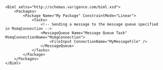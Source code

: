 	<Biml xmlns="http://schemas.varigence.com/biml.xsd">	    <Packages>	        <Package Name="My Package" ConstraintMode="Linear">	            <Tasks>						 	<!-- Sending a message to the message queue specified in MsmqConnection -->					<MessageQueue Name="Message Queue Task" MsmqConnectionName="MsmqConnection">						<FileInput ConnectionName="MyMessageFile" />					</MessageQueue>	            </Tasks>	        </Package>	    </Packages>	</Biml>

